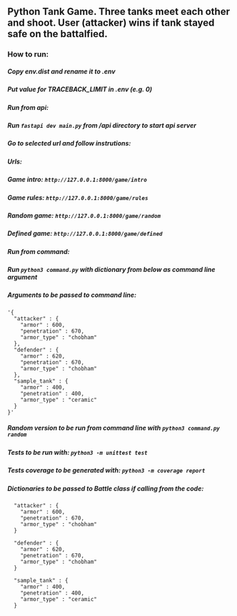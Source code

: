 ## Python Tank Game. Three tanks meet each other and shoot. User (attacker) wins if tank stayed safe on the battalfied.

### How to run:
##### Copy env.dist and rename it to .env
##### Put value for TRACEBACK_LIMIT in .env (e.g. 0)


##### Run from api:

##### Run `fastapi dev main.py` from /api directory to start api server

##### Go to selected url and follow instrutions:

##### Urls: 
##### Game intro: `http://127.0.0.1:8000/game/intro`
##### Game rules: `http://127.0.0.1:8000/game/rules`
##### Random game: `http://127.0.0.1:8000/game/random`
##### Defined game: `http://127.0.0.1:8000/game/defined`

##### Run from command:

##### Run `python3 command.py` with dictionary from below as command line argument

##### Arguments to be passed to command line:
```  
'{
  "attacker" : {
    "armor" : 600,
    "penetration" : 670,
    "armor_type" : "chobham"
  },
  "defender" : {
    "armor" : 620,
    "penetration" : 670,
    "armor_type" : "chobham"
  },
  "sample_tank" : {
    "armor" : 400,
    "penetration" : 400,
    "armor_type" : "ceramic"
  }
}'
```
##### Random version to be run from command line with `python3 command.py random`

##### Tests to be run with: `python3 -m unittest test`
##### Tests coverage to be generated with: `python3 -m coverage report`

##### Dictionaries to be passed to Battle class if calling from the code:
```  
  "attacker" : {
    "armor" : 600,
    "penetration" : 670,
    "armor_type" : "chobham"
  }
```
``` 
  "defender" : {
    "armor" : 620,
    "penetration" : 670,
    "armor_type" : "chobham"
  }
```
``` 
  "sample_tank" : {
    "armor" : 400,
    "penetration" : 400,
    "armor_type" : "ceramic"
  }
```